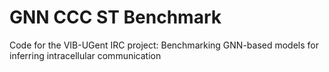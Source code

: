 # GNN CCC ST Benchmark
Code for the VIB-UGent IRC project: Benchmarking GNN-based models for inferring intracellular communication
